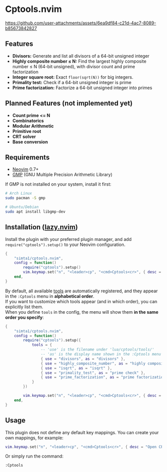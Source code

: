 # Cptools.nvim
https://github.com/user-attachments/assets/6ea9df84-c21d-4ac7-8089-b85673842827

## Features
- **Divisors:** Generate and list all divisors of a 64-bit unsigned integer
- **Highly composite number ≤ N:** Find the largest highly composite number ≤ N (64-bit unsigned), with divisor count and prime factorization
- **Integer square root:** Exact `floor(sqrt(N))` for big integers.
- **Primality test:** Check if a 64-bit unsigned integer is prime
- **Prime factorization:** Factorize a 64-bit unsigned integer into primes

## Planned Features (not implemented yet)
- **Count prime <= N**
- **Combinatorics**
- **Modular Arithmetic**
- **Primitive root**
- **CRT solver**
- **Base conversion**

## Requirements
- [Neovim](https://neovim.io/) 0.7+   
- [GMP](https://gmplib.org/) (GNU Multiple Precision Arithmetic Library)   

If GMP is not installed on your system, install it first:
```bash
# Arch Linux
sudo pacman -S gmp

# Ubuntu/Debian
sudo apt install libgmp-dev
```

## Installation ([lazy.nvim](https://github.com/folke/lazy.nvim))
Install the plugin with your preferred plugin manager, and add `require("cptools").setup()` to your Neovim configuration.

<!-- ### [lazy.nvim](https://github.com/folke/lazy.nvim) -->
```lua
{
	"simta1/cptools.nvim",
	config = function()
		require("cptools").setup()
		vim.keymap.set("n", "<leader>cp", "<cmd>Cptools<cr>", { desc = "Open CP Tools" })
	end,
}
```
By default, all available [tools](/lua/cptools/tools/) are automatically registered, and they appear in the `:Cptools` menu in **alphabetical order**.   
If you want to customize which tools appear (and in which order), you can explicitly list them.   
When you define `tools` in the config, the menu will show them **in the same order you specify**:   
```lua
{
	"simta1/cptools.nvim",
	config = function()
		require("cptools").setup({
			tools = {
				-- 'use' is the filename under 'lua/cptools/tools/'
				-- 'as' is the display name shown in the :Cptools menu
				{ use = "divisors", as = "divisors" },
				{ use = "highly_composite_number", as = "highly composite number" },
				{ use = "isqrt", as = "isqrt" },
				{ use = "primality_test", as = "prime check" },
				{ use = "prime_factorization", as = "prime factorization" },
			}
		})

		vim.keymap.set("n", "<leader>cp", "<cmd>Cptools<cr>", { desc = "Open CP Tools" })
	end,
}
```

<!-- ### [packer.nvim](https://github.com/wbthomason/packer.nvim) -->
<!-- ```lua -->
<!-- use { -->
<!-- 	"simta1/cptools.nvim", -->
<!-- 	config = function() -->
<!-- 		require("cptools").setup() -->
<!-- 		vim.keymap.set("n", "<leader>cp", "<cmd>Cptools<cr>", { desc = "Open CP Tools" }) -->
<!-- 	end, -->
<!-- } -->
<!-- ``` -->
<!---->
<!-- ### [vim-plug](https://github.com/junegunn/vim-plug) -->
<!-- ```vim -->
<!-- Plug 'simta1/cptools.nvim' -->
<!---->
<!-- lua << EOF -->
<!-- require("cptools").setup() -->
<!-- vim.keymap.set("n", "<leader>cp", "<cmd>Cptools<cr>", { desc = "Open CP Tools" }) -->
<!-- EOF -->
<!-- ``` -->
<!---->
<!-- ### [dein.vim](https://github.com/Shougo/dein.vim) -->
<!-- ```vim -->
<!-- call dein#add('simta1/cptools.nvim') -->
<!---->
<!-- lua << EOF -->
<!-- require("cptools").setup() -->
<!-- vim.keymap.set("n", "<leader>cp", "<cmd>Cptools<cr>", { desc = "Open CP Tools" }) -->
<!-- EOF -->
<!-- ``` -->
<!---->
<!-- ### [paq-nvim](https://github.com/savq/paq-nvim) -->
<!-- ```lua -->
<!-- require "paq" { -->
<!--     "simta1/cptools.nvim"; -->
<!-- } -->
<!---->
<!-- require("cptools").setup() -->
<!-- vim.keymap.set("n", "<leader>cp", "<cmd>Cptools<cr>", { desc = "Open CP Tools" }) -->
<!-- ``` -->

## Usage
This plugin does not define any default key mappings. You can create your own mappings, for example:   
```lua
vim.keymap.set("n", "<leader>cp", "<cmd>Cptools<cr>", { desc = "Open CP Tools" })
```

Or simply run the command:   
```vim
:Cptools
```
